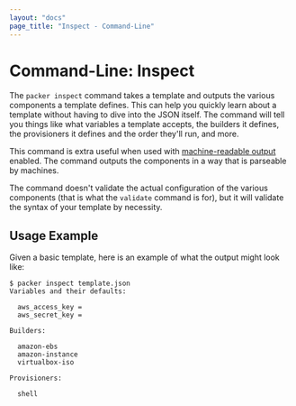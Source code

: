 ```yaml
---
layout: "docs"
page_title: "Inspect - Command-Line"
---
```


# Command-Line: Inspect

The `packer inspect` command takes a template and outputs the various components
a template defines. This can help you quickly learn about a template without
having to dive into the JSON itself.
The command will tell you things like what variables a template accepts,
the builders it defines, the provisioners it defines and the order they'll
run, and more.

This command is extra useful when used with
[machine-readable output](/docs/command-line/machine-readable.html) enabled.
The command outputs the components in a way that is parseable by machines.

The command doesn't validate the actual configuration of the various
components (that is what the `validate` command is for), but it will
validate the syntax of your template by necessity.

## Usage Example

Given a basic template, here is an example of what the output might
look like:

```
$ packer inspect template.json
Variables and their defaults:

  aws_access_key =
  aws_secret_key =

Builders:

  amazon-ebs
  amazon-instance
  virtualbox-iso

Provisioners:

  shell
```
